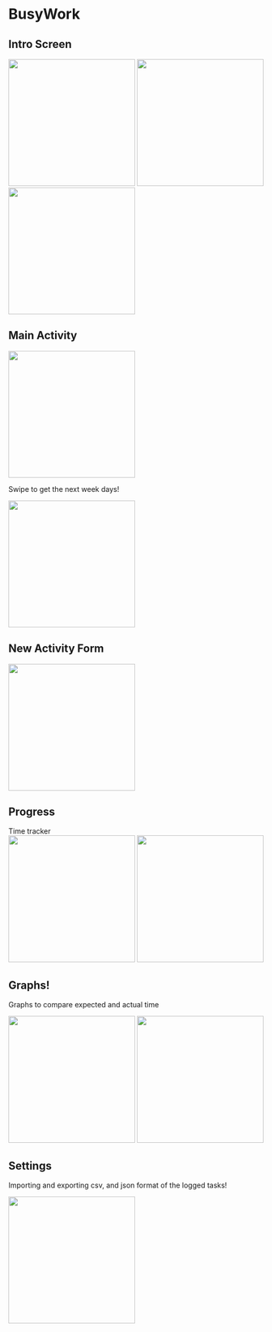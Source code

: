 # BusyWork

## Intro Screen
<img src="https://user-images.githubusercontent.com/59658592/85645879-c6129680-b64f-11ea-96c8-2b47eb509ef2.png " width="250">
<img src="https://user-images.githubusercontent.com/59658592/85645878-c57a0000-b64f-11ea-8ac7-716529d9eec1.png " width="250">
<img src="https://user-images.githubusercontent.com/59658592/85645877-c57a0000-b64f-11ea-8492-cab6190ffd54.png " width="250">


## Main Activity
<img src="https://user-images.githubusercontent.com/59658592/85645885-c6ab2d00-b64f-11ea-9f27-8d8a5cec9291.png " width="250">

Swipe to get the next week days!
<br />

<img src="https://user-images.githubusercontent.com/59658592/85645870-c3b03c80-b64f-11ea-99b8-f5b00fe410bf.png" width="250">

## New Activity Form
<img src="https://user-images.githubusercontent.com/59658592/85645876-c57a0000-b64f-11ea-82be-25713314a6f2.png" width="250">

## Progress
Time tracker 
<br />
<img src="https://user-images.githubusercontent.com/59658592/85645875-c4e16980-b64f-11ea-92ec-713a3c89ec00.png " width="250">
<img src="https://user-images.githubusercontent.com/59658592/85645872-c4e16980-b64f-11ea-9cfd-5d76ceaff543.png" width="250">

## Graphs!
Graphs to compare expected and actual time
<br />

<img src="https://user-images.githubusercontent.com/59658592/85645880-c6129680-b64f-11ea-88a6-7afe2f58eb17.png " width="250">
<img src="https://user-images.githubusercontent.com/59658592/85645883-c6ab2d00-b64f-11ea-9011-fa641a23eeff.png " width="250">

## Settings
Importing and exporting csv, and json format of the logged tasks!
<br />

<img src="https://user-images.githubusercontent.com/59658592/85645887-c743c380-b64f-11ea-81c0-65d616e2fa50.png " width="250">
